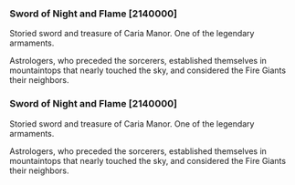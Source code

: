 ### Sword of Night and Flame [2140000]

Storied sword and treasure of Caria Manor. One of the legendary armaments.

Astrologers, who preceded the sorcerers, established themselves in mountaintops that nearly touched the sky, and considered the Fire Giants their neighbors.### Sword of Night and Flame [2140000]

Storied sword and treasure of Caria Manor. One of the legendary armaments.

Astrologers, who preceded the sorcerers, established themselves in mountaintops that nearly touched the sky, and considered the Fire Giants their neighbors.